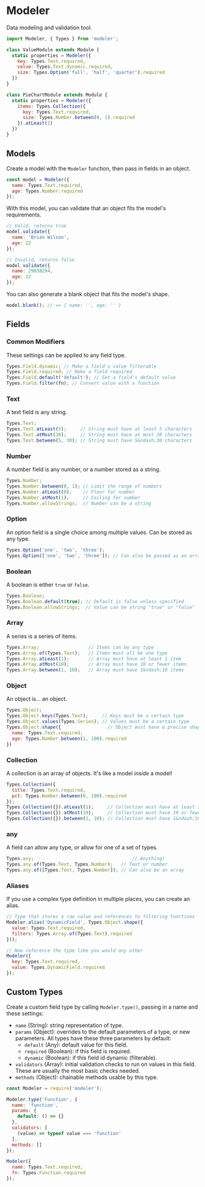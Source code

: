 # Modeler

Data modeling and validation tool.

```js
import Modeler, { Types } from 'modeler';

class ValueModule extends Module {
  static properties = Modeler({
    key: Types.Text.required,
    value: Types.Text.dynamic.required,
    size: Types.Option('full', 'half', 'quarter').required
  })
}

class PieChartModule extends Module {
  static properties = Modeler({
    items: Types.Collection({
      key: Types.Text.required,
      size: Types.Number.between(0, 1).required
    }).atLeast(1)
  })
}
```

## Models

Create a model with the `Modeler` function, then pass in fields in an object.

```js
const model = Modeler({
  name: Types.Text.required,
  age: Types.Number.required
});
```

With this model, you can validate that an object fits the model's requirements.

```js
// Valid, returns true
model.validate({
  name: 'Brian Wilson',
  age: 22
});

// Invalid, returns false
model.validate({
  name: 29038294,
  age: 22
});
```

You can also generate a blank object that fits the model's shape.

```js
model.blank(); // => { name: '', age: '' }
```

## Fields

### Common Modifiers

These settings can be applied to any field type.

```js
Types.Field.dynamic; // Make a field's value filterable
Types.Field.required; // Make a field required
Types.Field.default('default'); // Set a field's default value
Types.Field.filter(fn); // Convert value with a function
```

### Text

A text field is any string.

```js
Types.Text;
Types.Text.atLeast(5);     // String must have at least 5 characters
Types.Text.atMost(30);     // String must have at most 30 characters
Types.Text.between(5, 30); // String must have 5&ndash;30 characters
```

### Number

A number field is any number, or a number stored as a string.

```js
Types.Number;
Types.Number.between(0, 1); // Limit the range of numbers
Types.Number.atLeast(0);    // Floor for number
Types.Number.atMost(1);     // Ceiling for number
Types.Number.allowStrings;  // Number can be a string
```

### Option

An option field is a single choice among multiple values. Can be stored as any type.

```js
Types.Option('one', 'two', 'three');
Types.Option(['one', 'two', 'three']); // Can also be passed as an array
```

### Boolean

A boolean is either `true` or `false`.

```js
Types.Boolean;
Types.Boolean.default(true); // Default is false unless specified
Types.Boolean.allowStrings;  // Value can be string "true" or "false"
```

### Array

A series is a series of items.

```js
Types.Array;                  // Items can be any type
Types.Array.of(Types.Text);   // Items must all be one type
Types.Array.atLeast(1);       // Array must have at least 1 item
Types.Array.atMost(10);       // Array must have 10 or fewer items
Types.Array.between(1, 10);   // Array must have 1&ndash;10 items
```

### Object

An object is... an object.

```js
Types.Object;
Types.Object.keys(Types.Text);     // Keys must be a certain type
Types.Object.values(Types.Series); // Values must be a certain type
Types.Object.shape({                 // Object must have a precise shape
  name: Types.Text.required,
  age: Types.Number.between(1, 100).required
})
```

### Collection

A collection is an array of objects. It's like a model *inside* a model!

```js
Types.Collection({
  title: Types.Text.required,
  pct: Types.Number.between(0, 100).required
});
Types.Collection({}).atLeast(1);     // Collection must have at least 1 item
Types.Collection({}).atMost(10);     // Collection must have 10 or fewer items
Types.Collection({}).between(1, 10); // Collection must have 1&ndash;10 items
```

### any

A field can allow any type, or allow for one of a set of types.

```js
Types.any;                                    // Anything!
Types.any.of(Types.Text, Types.Number);   // Text or number
Types.any.of([Types.Text, Types.Number]); // Can also be an array
```

### Aliases

If you use a complex type definition in multiple places, you can create an alias.

```js
// Type that stores a raw value and references to filtering functions
Modeler.alias('DynamicField', Types.Object.shape({
  value: Types.Text.required,
  filters: Types.Array.of(Types.Text).required
}));

// Now reference the type like you would any other
Modeler({
  key: Types.Text.required,
  value: Types.DynamicField.required
});
```

## Custom Types

Create a custom field type by calling `Modeler.type()`, passing in a name and these settings:

- `name` (String): string representation of type.
- `params` (Object): overrides to the default parameters of a type, or new parameters. All types have these three parameters by default:
  - `default` (Any): default value for this field.
  - `required` (Boolean): if this field is required.
  - `dynamic` (Boolean): if this field id dynamic (filterable).
- `validators` (Array): initial validation checks to run on values in this field. These are usually the most basic checks needed.
- `methods` (Object): chainable methods usable by this type.

```js
const Modeler = require('modeler');

Modeler.type('Function', {
  name: 'function',
  params: {
    default: () => {}
  },
  validators: [
    (value) => typeof value === 'function'
  ],
  methods: []
});

Modeler({
  name: Types.Text.required,
  fn: Types.Function.required
});
```

